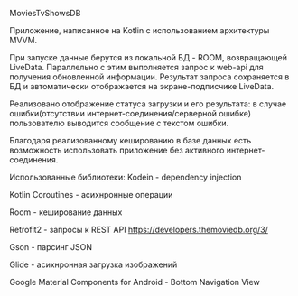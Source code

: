 MoviesTvShowsDB

Приложение, написанное на Kotlin с использованием архитектуры MVVM.

При запуске данные берутся из локальной БД - ROOM, возвращающей LiveData. Параллельно с этим выполняется запрос к web-api для получения 
обновленной информации. Результат запроса сохраняется в БД и автоматически отображается на экране-подписчике LiveData.

Реализовано отображение статуса загрузки и его результата: в случае ошибки(отсутствии интернет-соединения/серверной ошибке) пользователю
выводится сообщение с текстом ошибки.

Благодаря реализованному кешированию в базе данных есть возможность использовать приложение без активного интернет-соединения.


Использованные библиотеки:
Kodein - dependency injection

Kotlin Coroutines - асихнронные операции

Room - кеширование данных

Retrofit2 - запросы к REST API https://developers.themoviedb.org/3/

Gson - парсинг JSON

Glide - асихнронная загрузка изображений

Google Material Components for Android - Bottom Navigation View
